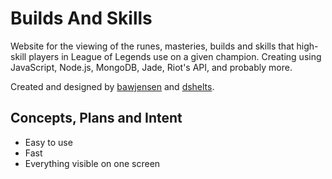 # Builds And Skills

Website for the viewing of the runes, masteries, builds and skills that high-skill players in League of Legends use on a given champion.
Creating using JavaScript, Node.js, MongoDB, Jade, Riot's API, and probably more.

Created and designed by [bawjensen](https://github.com/bawjensen) and [dshelts](https://github.com/dshelts).

## Concepts, Plans and Intent

+ Easy to use
+ Fast
+ Everything visible on one screen
